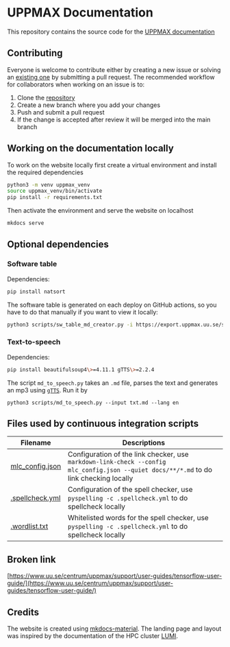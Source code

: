 # UPPMAX Documentation

This repository contains the source code for the [UPPMAX
documentation](https://uppmax.github.io/UPPMAX-documentation/)

## Contributing

Everyone is welcome to contribute either by creating a new issue or solving an
[existing one](https://github.com/UPPMAX/UPPMAX-documentation/issues) by submitting
a pull request. The recommended workflow for collaborators when working on an
issue is to:

1. Clone the [repository](https://github.com/UPPMAX/UPPMAX-documentation/issues)
2. Create a new branch where you add your changes
3. Push and submit a pull request
4. If the change is accepted after review it will be merged into the main
   branch

## Working on the documentation locally

To work on the website locally first create a virtual environment and install
the required dependencies

``` bash
python3 -m venv uppmax_venv
source uppmax_venv/bin/activate
pip install -r requirements.txt
```

Then activate the environment and serve the website on localhost

``` bash
mkdocs serve
```

## Optional dependencies

### Software table

Dependencies:
```bash
pip install natsort
```

The software table is generated on each deploy on GitHub actions, so you have to do that manually if you want to view it locally:

``` bash
python3 scripts/sw_table_md_creator.py -i https://export.uppmax.uu.se/staff/software_table_ci/software_table.json -o docs/software/software-table.md
```

### Text-to-speech

Dependencies:
```bash
pip install beautifulsoup4\>=4.11.1 gTTS\>=2.2.4 
```

The script `md_to_speech.py` takes an `.md` file, parses the text and generates
an mp3 using [`gTTS`](https://gtts.readthedocs.io/en/latest/). Run it by

```
python3 scripts/md_to_speech.py --input txt.md --lang en
```

## Files used by continuous integration scripts

Filename                           |Descriptions
-----------------------------------|--------------------------------------------------------------------------------------------------------------------------------------
[mlc_config.json](mlc_config.json) |Configuration of the link checker, use `markdown-link-check --config mlc_config.json --quiet docs/**/*.md` to do link checking locally
[.spellcheck.yml](.spellcheck.yml) |Configuration of the spell checker, use `pyspelling -c .spellcheck.yml` to do spellcheck locally
[.wordlist.txt](.wordlist.txt)     |Whitelisted words for the spell checker, use `pyspelling -c .spellcheck.yml` to do spellcheck locally

## Broken link

[https://www.uu.se/centrum/uppmax/support/user-guides/tensorflow-user-guide/](https://www.uu.se/centrum/uppmax/support/user-guides/tensorflow-user-guide/)

## Credits

The website is created using
[mkdocs-material](https://squidfunk.github.io/mkdocs-material). The landing
page and layout was inspired by the documentation of the HPC cluster
[LUMI](https://docs.lumi-supercomputer.eu/). 

